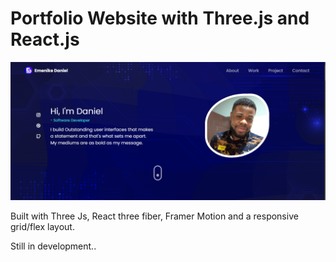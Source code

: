 # Portfolio Website with Three.js and React.js

![1681097654523](image/README/1681097654523.png)



Built with Three Js, React three fiber, Framer Motion and a responsive grid/flex layout.

Still in development..
